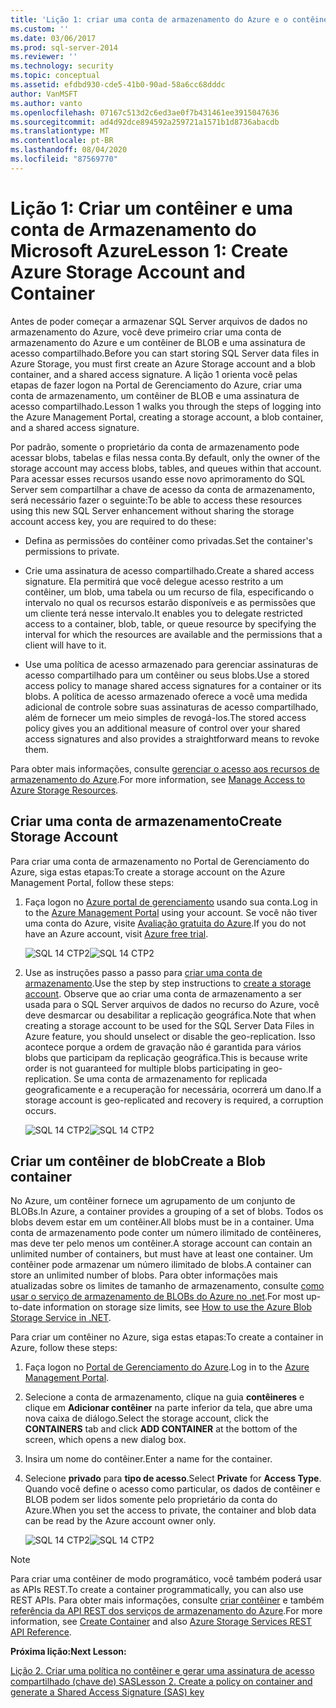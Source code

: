 ```yaml
---
title: 'Lição 1: criar uma conta de armazenamento do Azure e o contêiner | Microsoft Docs'
ms.custom: ''
ms.date: 03/06/2017
ms.prod: sql-server-2014
ms.reviewer: ''
ms.technology: security
ms.topic: conceptual
ms.assetid: efdbd930-cde5-41b0-90ad-58a6cc68dddc
author: VanMSFT
ms.author: vanto
ms.openlocfilehash: 07167c513d2c6ed3ae0f7b431461ee3915047636
ms.sourcegitcommit: ad4d92dce894592a259721a1571b1d8736abacdb
ms.translationtype: MT
ms.contentlocale: pt-BR
ms.lasthandoff: 08/04/2020
ms.locfileid: "87569770"
---
```

# <a name="lesson-1-create-azure-storage-account-and-container"></a><span data-ttu-id="ebf88-102">Lição 1: Criar um contêiner e uma conta de Armazenamento do Microsoft Azure</span><span class="sxs-lookup"><span data-stu-id="ebf88-102">Lesson 1: Create Azure Storage Account and Container</span></span>
  <span data-ttu-id="ebf88-103">Antes de poder começar a armazenar SQL Server arquivos de dados no armazenamento do Azure, você deve primeiro criar uma conta de armazenamento do Azure e um contêiner de BLOB e uma assinatura de acesso compartilhado.</span><span class="sxs-lookup"><span data-stu-id="ebf88-103">Before you can start storing SQL Server data files in Azure Storage, you must first create an Azure Storage account and a blob container, and a shared access signature.</span></span> <span data-ttu-id="ebf88-104">A lição 1 orienta você pelas etapas de fazer logon na Portal de Gerenciamento do Azure, criar uma conta de armazenamento, um contêiner de BLOB e uma assinatura de acesso compartilhado.</span><span class="sxs-lookup"><span data-stu-id="ebf88-104">Lesson 1 walks you through the steps of logging into the Azure Management Portal, creating a storage account, a blob container, and a shared access signature.</span></span>  
  
 <span data-ttu-id="ebf88-105">Por padrão, somente o proprietário da conta de armazenamento pode acessar blobs, tabelas e filas nessa conta.</span><span class="sxs-lookup"><span data-stu-id="ebf88-105">By default, only the owner of the storage account may access blobs, tables, and queues within that account.</span></span> <span data-ttu-id="ebf88-106">Para acessar esses recursos usando esse novo aprimoramento do SQL Server sem compartilhar a chave de acesso da conta de armazenamento, será necessário fazer o seguinte:</span><span class="sxs-lookup"><span data-stu-id="ebf88-106">To be able to access these resources using this new SQL Server enhancement without sharing the storage account access key, you are required to do these:</span></span>  
  
-   <span data-ttu-id="ebf88-107">Defina as permissões do contêiner como privadas.</span><span class="sxs-lookup"><span data-stu-id="ebf88-107">Set the container's permissions to private.</span></span>  
  
-   <span data-ttu-id="ebf88-108">Crie uma assinatura de acesso compartilhado.</span><span class="sxs-lookup"><span data-stu-id="ebf88-108">Create a shared access signature.</span></span> <span data-ttu-id="ebf88-109">Ela permitirá que você delegue acesso restrito a um contêiner, um blob, uma tabela ou um recurso de fila, especificando o intervalo no qual os recursos estarão disponíveis e as permissões que um cliente terá nesse intervalo.</span><span class="sxs-lookup"><span data-stu-id="ebf88-109">It enables you to delegate restricted access to a container, blob, table, or queue resource by specifying the interval for which the resources are available and the permissions that a client will have to it.</span></span>  
  
-   <span data-ttu-id="ebf88-110">Use uma política de acesso armazenado para gerenciar assinaturas de acesso compartilhado para um contêiner ou seus blobs.</span><span class="sxs-lookup"><span data-stu-id="ebf88-110">Use a stored access policy to manage shared access signatures for a container or its blobs.</span></span> <span data-ttu-id="ebf88-111">A política de acesso armazenado oferece a você uma medida adicional de controle sobre suas assinaturas de acesso compartilhado, além de fornecer um meio simples de revogá-los.</span><span class="sxs-lookup"><span data-stu-id="ebf88-111">The stored access policy gives you an additional measure of control over your shared access signatures and also provides a straightforward means to revoke them.</span></span>  
  
 <span data-ttu-id="ebf88-112">Para obter mais informações, consulte [gerenciar o acesso aos recursos de armazenamento do Azure](https://msdn.microsoft.com/library/windowsazure/ee393343.aspx).</span><span class="sxs-lookup"><span data-stu-id="ebf88-112">For more information, see [Manage Access to Azure Storage Resources](https://msdn.microsoft.com/library/windowsazure/ee393343.aspx).</span></span>  
  
## <a name="create-storage-account"></a><span data-ttu-id="ebf88-113">Criar uma conta de armazenamento</span><span class="sxs-lookup"><span data-stu-id="ebf88-113">Create Storage Account</span></span>  
 <span data-ttu-id="ebf88-114">Para criar uma conta de armazenamento no Portal de Gerenciamento do Azure, siga estas etapas:</span><span class="sxs-lookup"><span data-stu-id="ebf88-114">To create a storage account on the Azure Management Portal, follow these steps:</span></span>  
  
1.  <span data-ttu-id="ebf88-115">Faça logon no [Azure portal de gerenciamento](https://manage.windowsazure.com) usando sua conta.</span><span class="sxs-lookup"><span data-stu-id="ebf88-115">Log in to the [Azure Management Portal](https://manage.windowsazure.com) using your account.</span></span> <span data-ttu-id="ebf88-116">Se você não tiver uma conta do Azure, visite [Avaliação gratuita do Azure](https://www.windowsazure.com/pricing/free-trial/).</span><span class="sxs-lookup"><span data-stu-id="ebf88-116">If you do not have an Azure account, visit [Azure free trial](https://www.windowsazure.com/pricing/free-trial/).</span></span>  
  
     <span data-ttu-id="ebf88-117">![SQL 14 CTP2](../../2014/tutorials/media/ss-was-tutlesson-1-1.gif "SQL 14 CTP2")</span><span class="sxs-lookup"><span data-stu-id="ebf88-117">![SQL 14 CTP2](../../2014/tutorials/media/ss-was-tutlesson-1-1.gif "SQL 14 CTP2")</span></span>  
  
2.  <span data-ttu-id="ebf88-118">Use as instruções passo a passo para [criar uma conta de armazenamento](https://azure.microsoft.com/documentation/articles/storage-create-storage-account/).</span><span class="sxs-lookup"><span data-stu-id="ebf88-118">Use the step by step instructions to [create a storage account](https://azure.microsoft.com/documentation/articles/storage-create-storage-account/).</span></span> <span data-ttu-id="ebf88-119">Observe que ao criar uma conta de armazenamento a ser usada para o SQL Server arquivos de dados no recurso do Azure, você deve desmarcar ou desabilitar a replicação geográfica.</span><span class="sxs-lookup"><span data-stu-id="ebf88-119">Note that when creating a storage account to be used for the SQL Server Data Files in Azure feature, you should unselect or disable the geo-replication.</span></span> <span data-ttu-id="ebf88-120">Isso acontece porque a ordem de gravação não é garantida para vários blobs que participam da replicação geográfica.</span><span class="sxs-lookup"><span data-stu-id="ebf88-120">This is because write order is not guaranteed for multiple blobs participating in geo-replication.</span></span> <span data-ttu-id="ebf88-121">Se uma conta de armazenamento for replicada geograficamente e a recuperação for necessária, ocorrerá um dano.</span><span class="sxs-lookup"><span data-stu-id="ebf88-121">If a storage account is geo-replicated and recovery is required, a corruption occurs.</span></span>  
  
     <span data-ttu-id="ebf88-122">![SQL 14 CTP2](../../2014/tutorials/media/ss-was-tutlesson-1-2.gif "SQL 14 CTP2")</span><span class="sxs-lookup"><span data-stu-id="ebf88-122">![SQL 14 CTP2](../../2014/tutorials/media/ss-was-tutlesson-1-2.gif "SQL 14 CTP2")</span></span>  
  
## <a name="create-a-blob-container"></a><span data-ttu-id="ebf88-123">Criar um contêiner de blob</span><span class="sxs-lookup"><span data-stu-id="ebf88-123">Create a Blob container</span></span>  
 <span data-ttu-id="ebf88-124">No Azure, um contêiner fornece um agrupamento de um conjunto de BLOBs.</span><span class="sxs-lookup"><span data-stu-id="ebf88-124">In Azure, a container provides a grouping of a set of blobs.</span></span> <span data-ttu-id="ebf88-125">Todos os blobs devem estar em um contêiner.</span><span class="sxs-lookup"><span data-stu-id="ebf88-125">All blobs must be in a container.</span></span> <span data-ttu-id="ebf88-126">Uma conta de armazenamento pode conter um número ilimitado de contêineres, mas deve ter pelo menos um contêiner.</span><span class="sxs-lookup"><span data-stu-id="ebf88-126">A storage account can contain an unlimited number of containers, but must have at least one container.</span></span> <span data-ttu-id="ebf88-127">Um contêiner pode armazenar um número ilimitado de blobs.</span><span class="sxs-lookup"><span data-stu-id="ebf88-127">A container can store an unlimited number of blobs.</span></span> <span data-ttu-id="ebf88-128">Para obter informações mais atualizadas sobre os limites de tamanho de armazenamento, consulte [como usar o serviço de armazenamento de BLOBs do Azure no .net](https://www.windowsazure.com/develop/net/how-to-guides/blob-storage/).</span><span class="sxs-lookup"><span data-stu-id="ebf88-128">For most up-to-date information on storage size limits, see [How to use the Azure Blob Storage Service in .NET](https://www.windowsazure.com/develop/net/how-to-guides/blob-storage/).</span></span>  
  
 <span data-ttu-id="ebf88-129">Para criar um contêiner no Azure, siga estas etapas:</span><span class="sxs-lookup"><span data-stu-id="ebf88-129">To create a container in Azure, follow these steps:</span></span>  
  
1.  <span data-ttu-id="ebf88-130">Faça logon no [Portal de Gerenciamento do Azure](https://manage.windowsazure.com).</span><span class="sxs-lookup"><span data-stu-id="ebf88-130">Log in to the [Azure Management Portal](https://manage.windowsazure.com).</span></span>  
  
2.  <span data-ttu-id="ebf88-131">Selecione a conta de armazenamento, clique na guia **contêineres** e clique em **Adicionar contêiner** na parte inferior da tela, que abre uma nova caixa de diálogo.</span><span class="sxs-lookup"><span data-stu-id="ebf88-131">Select the storage account, click the **CONTAINERS** tab and click **ADD CONTAINER** at the bottom of the screen, which opens a new dialog box.</span></span>  
  
3.  <span data-ttu-id="ebf88-132">Insira um nome do contêiner.</span><span class="sxs-lookup"><span data-stu-id="ebf88-132">Enter a name for the container.</span></span>  
  
4.  <span data-ttu-id="ebf88-133">Selecione **privado** para **tipo de acesso**.</span><span class="sxs-lookup"><span data-stu-id="ebf88-133">Select **Private** for **Access Type**.</span></span> <span data-ttu-id="ebf88-134">Quando você define o acesso como particular, os dados de contêiner e BLOB podem ser lidos somente pelo proprietário da conta do Azure.</span><span class="sxs-lookup"><span data-stu-id="ebf88-134">When you set the access to private, the container and blob data can be read by the Azure account owner only.</span></span>  
  
     <span data-ttu-id="ebf88-135">![SQL 14 CTP2](../../2014/tutorials/media/ss-was-tutlesson-1-4.gif "SQL 14 CTP2")</span><span class="sxs-lookup"><span data-stu-id="ebf88-135">![SQL 14 CTP2](../../2014/tutorials/media/ss-was-tutlesson-1-4.gif "SQL 14 CTP2")</span></span>  
  
> [!NOTE]  
>  <span data-ttu-id="ebf88-136">Para criar uma contêiner de modo programático, você também poderá usar as APIs REST.</span><span class="sxs-lookup"><span data-stu-id="ebf88-136">To create a container programmatically, you can also use REST APIs.</span></span> <span data-ttu-id="ebf88-137">Para obter mais informações, consulte [criar contêiner](https://msdn.microsoft.com/library/windowsazure/dd179468.aspx) e também [referência da API REST dos serviços de armazenamento do Azure](https://msdn.microsoft.com/library/windowsazure/dd179355.aspx).</span><span class="sxs-lookup"><span data-stu-id="ebf88-137">For more information, see [Create Container](https://msdn.microsoft.com/library/windowsazure/dd179468.aspx) and also [Azure Storage Services REST API Reference](https://msdn.microsoft.com/library/windowsazure/dd179355.aspx).</span></span>  
  
 <span data-ttu-id="ebf88-138">**Próxima lição:**</span><span class="sxs-lookup"><span data-stu-id="ebf88-138">**Next Lesson:**</span></span>  
  
 [<span data-ttu-id="ebf88-139">Lição 2. Criar uma política no contêiner e gerar uma assinatura de acesso compartilhado &#40;chave de&#41; SAS</span><span class="sxs-lookup"><span data-stu-id="ebf88-139">Lesson 2. Create a policy on container and generate a Shared Access Signature &#40;SAS&#41; key</span></span>](../relational-databases/lesson-1-create-stored-access-policy-and-shared-access-signature.md)  
  
